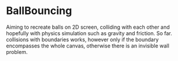 # BallBouncing
Aiming to recreate balls on 2D screen, colliding with each other and hopefully with physics simulation such as gravity and friction.
So far. collisions with boundaries works, however only if the boundary encompasses the whole canvas, otherwise there is an invisible wall problem.
